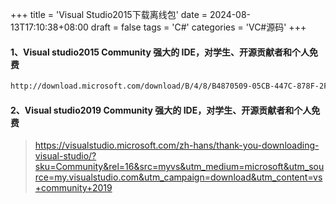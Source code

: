 +++
title = 'Visual Studio2015下载离线包'
date = 2024-08-13T17:10:38+08:00
draft = false
tags = 'C#'
categories = 'VC#源码'
+++

#### 1、Visual studio2015 Community 强大的 IDE，对学生、开源贡献者和个人免费
``` html {linenos=inline}
http://download.microsoft.com/download/B/4/8/B4870509-05CB-447C-878F-2F80E4CB464C/vs2015.com_chs.iso
```
#### 2、Visual studio2019 Community 强大的 IDE，对学生、开源贡献者和个人免费
>https://visualstudio.microsoft.com/zh-hans/thank-you-downloading-visual-studio/?sku=Community&rel=16&src=myvs&utm_medium=microsoft&utm_source=my.visualstudio.com&utm_campaign=download&utm_content=vs+community+2019
